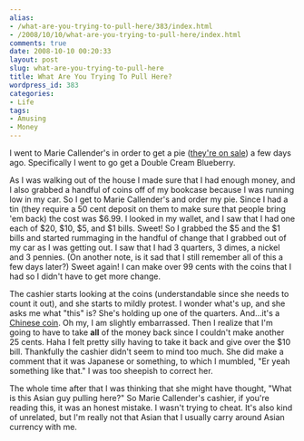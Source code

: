 ```yaml
---
alias:
- /what-are-you-trying-to-pull-here/383/index.html
- /2008/10/10/what-are-you-trying-to-pull-here/index.html
comments: true
date: 2008-10-10 00:20:33
layout: post
slug: what-are-you-trying-to-pull-here
title: What Are You Trying To Pull Here?
wordpress_id: 383
categories:
- Life
tags:
- Amusing
- Money
---
```


I went to Marie Callender's in order to get a pie ([they're on sale](http://www.mcpies.com/our_food/featured_pie.php)) a few days ago.  Specifically I went to go get a Double Cream Blueberry.

As I was walking out of the house I made sure that I had enough money, and I also grabbed a handful of coins off of my bookcase because I was running low in my car.  So I get to Marie Callender's and order my pie.  Since I had a tin (they require a 50 cent deposit on them to make sure that people bring 'em back) the cost was $6.99.  I looked in my wallet, and I saw that I had one each of $20, $10, $5, and $1 bills.  Sweet!  So I grabbed the $5 and the $1 bills and started rummaging in the handful of change that I grabbed out of my car as I was getting out.  I saw that I had 3 quarters, 3 dimes, a nickel and 3 pennies.  (On another note, is it sad that I still remember all of this a few days later?)  Sweet again!  I can make over 99 cents with the coins that I had so I didn't have to get more change.

The cashier starts looking at the coins (understandable since she needs to count it out), and she starts to mildly protest.  I wonder what's up, and she asks me what "this" is?  She's holding up one of the quarters.  And...it's a [Chinese coin](http://en.wikipedia.org/wiki/Chinese_yuan).  Oh my, I am slightly embarrassed.  Then I realize that I'm going to have to take **all** of the money back since I couldn't make another 25 cents.  Haha I felt pretty silly having to take it back and give over the $10 bill.  Thankfully the cashier didn't seem to mind too much.  She did make a comment that it was Japanese or something, to which I mumbled, "Er yeah something like that."  I was too sheepish to correct her.

The whole time after that I was thinking that she might have thought, "What is this Asian guy pulling here?"  So Marie Callender's cashier, if you're reading this, it was an honest mistake.  I wasn't trying to cheat.  It's also kind of unrelated, but I'm really not that Asian that I usually carry around Asian currency with me.
